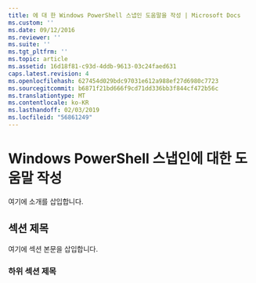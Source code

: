 ```yaml
---
title: 에 대 한 Windows PowerShell 스냅인 도움말을 작성 | Microsoft Docs
ms.custom: ''
ms.date: 09/12/2016
ms.reviewer: ''
ms.suite: ''
ms.tgt_pltfrm: ''
ms.topic: article
ms.assetid: 16d18f81-c93d-4ddb-9613-03c24faed631
caps.latest.revision: 4
ms.openlocfilehash: 627454d029bdc97031e612a988ef27d6980c7723
ms.sourcegitcommit: b6871f21bd666f9cd71dd336bb3f844cf472b56c
ms.translationtype: MT
ms.contentlocale: ko-KR
ms.lasthandoff: 02/03/2019
ms.locfileid: "56861249"
---
```

# <a name="writing-help-for-windows-powershell-snap-ins"></a>Windows PowerShell 스냅인에 대한 도움말 작성

여기에 소개를 삽입합니다.

## <a name="section-heading"></a>섹션 제목

 여기에 섹션 본문을 삽입합니다.

### <a name="subsection-heading"></a>하위 섹션 제목
